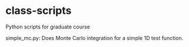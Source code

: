 # class-scripts
Python scripts for graduate course

simple_mc.py: Does Monte Carlo integration for a simple 1D test function.
